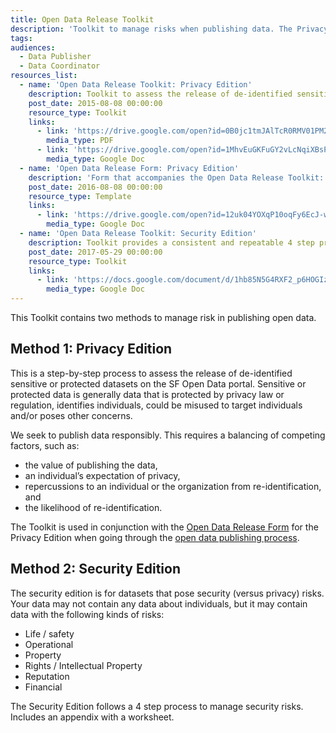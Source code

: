 ```yaml
---
title: Open Data Release Toolkit
description: 'Toolkit to manage risks when publishing data. The Privacy Edition assesses the release of de-identified sensitive or protected datasets on the open data portal. Includes a step-by-step guide and supporting form. The Security Edition is a 4 step process for managing other types of risks (life / safety, property, etc). Includes a worksheet in the appendix.'
tags:
audiences:
  - Data Publisher
  - Data Coordinator
resources_list:
  - name: 'Open Data Release Toolkit: Privacy Edition'
    description: Toolkit to assess the release of de-identified sensitive or protected datasets on the open data portal.
    post_date: 2015-08-08 00:00:00
    resource_type: Toolkit
    links:
      - link: 'https://drive.google.com/open?id=0B0jc1tmJAlTcR0RMV01PM2NyNDA'
        media_type: PDF
      - link: 'https://drive.google.com/open?id=1MhvEuGKFuGY2vLcNqiXBsPjCzxYebe4dJicRWe6gf_s'
        media_type: Google Doc
  - name: 'Open Data Release Form: Privacy Edition'
    description: 'Form that accompanies the Open Data Release Toolkit: Privacy Edition'
    post_date: 2016-08-08 00:00:00
    resource_type: Template
    links:
      - link: 'https://drive.google.com/open?id=12uk04YOXqP10oqFy6EcJ-wRa0IrGx1B-BaCNUITP-EA'
        media_type: Google Doc
  - name: 'Open Data Release Toolkit: Security Edition'
    description: Toolkit provides a consistent and repeatable 4 step process to assess security risks and select controls. Appendix includes a worksheet.
    post_date: 2017-05-29 00:00:00
    resource_type: Toolkit
    links:
      - link: 'https://docs.google.com/document/d/1hb85N5G4RXF2_p6HOGIzhji2S4X7Ak8zdIdIM_8k5EA/edit?usp=sharing'
        media_type: Google Doc
---
```



This Toolkit contains two methods to manage risk in publishing open data.

## Method 1: Privacy Edition

This is a step-by-step process to assess the release of de-identified sensitive or protected datasets on the SF Open Data portal. Sensitive or protected data is generally data that is protected by privacy law or regulation, identifies individuals, could be misused to target individuals and/or poses other concerns.

We seek to publish data responsibly. This requires a balancing of competing factors, such as:

* the value of publishing the data,
* an individual’s expectation of privacy,
* repercussions to an individual or the organization from re-identification, and
* the likelihood of re-identification.

The Toolkit is used in conjunction with the [Open Data Release Form](https://drive.google.com/open?id=12uk04YOXqP10oqFy6EcJ-wRa0IrGx1B-BaCNUITP-EA) for the Privacy Edition when going through the [open data publishing process](https://datasf-github-io-jasonlally.c9users.io/publishing/submission-guidelines/#toc3).

## Method 2: Security Edition

The security edition is for datasets that pose security (versus privacy) risks. Your data may not contain any data about individuals, but it may contain data with the following kinds of risks:

* Life / safety
* Operational
* Property
* Rights / Intellectual Property
* Reputation
* Financial

The Security Edition follows a 4 step process to manage security risks. Includes an appendix with a worksheet.